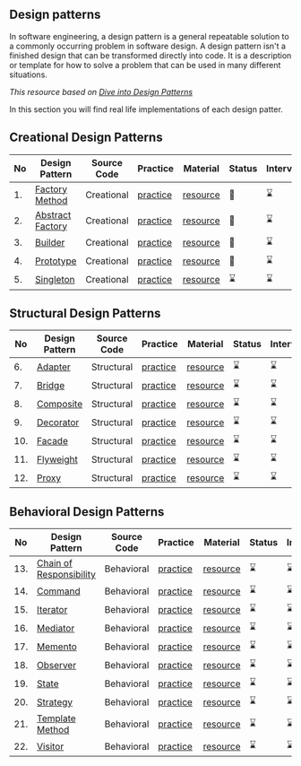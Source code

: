 ## Design patterns
In software engineering, a design pattern is a general repeatable solution to a commonly occurring problem in software design. 
A design pattern isn't a finished design that can be transformed directly into code.
It is a description or template for how to solve a problem that can be used in many different situations.

_This resource based on [Dive into Design Patterns ](https://github.com/Urunov/Interview-Preparation-WAY/blob/abbos/design-patterns/Resource%20Books/Dive%20into%20Design%20Patterns.pdf)_

In this section you will find real life implementations of each design patter.

## Creational Design Patterns 
|No|Design Pattern|Source Code|Practice|Material|Status|Interview|
|--|--------------|-----------|--------|-------|-------|---------|
|1.| [Factory Method](https://github.com/Urunov/Interview-Preparation-WAY/tree/abbos/design-patterns/Creational%20Design%20Patterns/factory-method)|Creational|[practice](https://github.com/Urunov/Interview-Preparation-WAY/tree/abbos/design-patterns/Creational%20Design%20Patterns/factory-method/practice)|[resource](https://github.com/Urunov/Interview-Preparation-WAY/tree/abbos/design-patterns/Creational%20Design%20Patterns/factory-method/resource)|:book:|:hourglass:|
|2.| [Abstract Factory](https://github.com/Urunov/Interview-Preparation-WAY/tree/abbos/design-patterns/Creational%20Design%20Patterns/abstract%20factory)|Creational|[practice](https://github.com/Urunov/Interview-Preparation-WAY/tree/abbos/design-patterns/Creational%20Design%20Patterns/abstract%20factory/practice)|[resource](https://github.com/Urunov/Interview-Preparation-WAY/tree/abbos/design-patterns/Creational%20Design%20Patterns/abstract%20factory/resource)|:book:|:hourglass:|
|3.| [Builder](https://github.com/Urunov/Interview-Preparation-WAY/tree/abbos/design-patterns/Creational%20Design%20Patterns/builder)|Creational|[practice](https://github.com/Urunov/Interview-Preparation-WAY/tree/abbos/design-patterns/Creational%20Design%20Patterns/builder/practice)|[resource](https://github.com/Urunov/Interview-Preparation-WAY/tree/abbos/design-patterns/Creational%20Design%20Patterns/builder/resource)|:book:|:hourglass:|
|4.| [Prototype](https://github.com/Urunov/Interview-Preparation-WAY/tree/abbos/design-patterns/Creational%20Design%20Patterns/prototype)|Creational|[practice](https://github.com/Urunov/Interview-Preparation-WAY/tree/abbos/design-patterns/Creational%20Design%20Patterns/prototype/practice)|[resource](https://github.com/Urunov/Interview-Preparation-WAY/tree/abbos/design-patterns/Creational%20Design%20Patterns/prototype/resource)|:book:|:hourglass:|
|5.| [Singleton](https://github.com/Urunov/Interview-Preparation-WAY/tree/abbos/design-patterns/Creational%20Design%20Patterns/singleton)|Creational|[practice](https://github.com/Urunov/Interview-Preparation-WAY/tree/abbos/design-patterns/Creational%20Design%20Patterns/singleton/practice)|[resource](https://github.com/Urunov/Interview-Preparation-WAY/tree/abbos/design-patterns/Creational%20Design%20Patterns/singleton/resource)|:hourglass:|:hourglass:|

## Structural Design Patterns 
|No|Design Pattern|Source Code|Practice|Material|Status|Interview|
|--|--------------|-----------|--------|-------|-------|---------|
|6.| [Adapter](https://github.com/Urunov/Interview-Preparation-WAY/tree/abbos/design-patterns/Structural%20Design%20Patterns/adapter)|Structural|[practice](https://github.com/Urunov/Interview-Preparation-WAY/tree/abbos/design-patterns/Structural%20Design%20Patterns/adapter/practice)|[resource](https://github.com/Urunov/Interview-Preparation-WAY/tree/abbos/design-patterns/Structural%20Design%20Patterns/adapter/resource)|:hourglass:|:hourglass:|
|7.| [Bridge](https://github.com/Urunov/Interview-Preparation-WAY/tree/abbos/design-patterns/Structural%20Design%20Patterns/bridge)|Structural|[practice](https://github.com/Urunov/Interview-Preparation-WAY/tree/abbos/design-patterns/Structural%20Design%20Patterns/bridge/practice)|[resource](https://github.com/Urunov/Interview-Preparation-WAY/tree/abbos/design-patterns/Structural%20Design%20Patterns/bridge/resource)|:hourglass:|:hourglass:|
|8.| [Composite](https://github.com/Urunov/Interview-Preparation-WAY/tree/abbos/design-patterns/Structural%20Design%20Patterns/composite)|Structural|[practice](https://github.com/Urunov/Interview-Preparation-WAY/tree/abbos/design-patterns/Structural%20Design%20Patterns/composite/practice)|[resource](https://github.com/Urunov/Interview-Preparation-WAY/tree/abbos/design-patterns/Structural%20Design%20Patterns/composite/resource)|:hourglass:|:hourglass:|
|9.| [Decorator](https://github.com/Urunov/Interview-Preparation-WAY/tree/abbos/design-patterns/Structural%20Design%20Patterns/decorator)|Structural|[practice](https://github.com/Urunov/Interview-Preparation-WAY/tree/abbos/design-patterns/Structural%20Design%20Patterns/decorator/practice)|[resource](https://github.com/Urunov/Interview-Preparation-WAY/tree/abbos/design-patterns/Structural%20Design%20Patterns/decorator/resource)|:hourglass:|:hourglass:|
|10.| [Facade](https://github.com/Urunov/Interview-Preparation-WAY/tree/abbos/design-patterns/Structural%20Design%20Patterns/facade)|Structural|[practice](https://github.com/Urunov/Interview-Preparation-WAY/tree/abbos/design-patterns/Structural%20Design%20Patterns/facade/practice)|[resource](https://github.com/Urunov/Interview-Preparation-WAY/tree/abbos/design-patterns/Structural%20Design%20Patterns/facade/resource)|:hourglass:|:hourglass:|
|11.| [Flyweight](https://github.com/Urunov/Interview-Preparation-WAY/tree/abbos/design-patterns/Structural%20Design%20Patterns/flyweight)|Structural|[practice](https://github.com/Urunov/Interview-Preparation-WAY/tree/abbos/design-patterns/Structural%20Design%20Patterns/flyweight/practice)|[resource](https://github.com/Urunov/Interview-Preparation-WAY/tree/abbos/design-patterns/Structural%20Design%20Patterns/flyweight/resource)|:hourglass:|:hourglass:|
|12.| [Proxy](https://github.com/Urunov/Interview-Preparation-WAY/tree/abbos/design-patterns/Structural%20Design%20Patterns/proxy)|Structural|[practice](https://github.com/Urunov/Interview-Preparation-WAY/tree/abbos/design-patterns/Structural%20Design%20Patterns/proxy/practice)|[resource](https://github.com/Urunov/Interview-Preparation-WAY/tree/abbos/design-patterns/Structural%20Design%20Patterns/proxy/resource)|:hourglass:|:hourglass:|

## Behavioral Design Patterns 
|No|Design Pattern|Source Code|Practice|Material|Status|Interview|
|--|--------------|-----------|--------|-------|-------|---------|
|13.| [Chain of </br> Responsibility](https://github.com/Urunov/Interview-Preparation-WAY/tree/abbos/design-patterns/Behavioral%20Design%20Patterns/chain%20of%20responsibility)|Behavioral|[practice](https://github.com/Urunov/Interview-Preparation-WAY/tree/abbos/design-patterns/Behavioral%20Design%20Patterns/chain%20of%20responsibility/practice)|[resource](https://github.com/Urunov/Interview-Preparation-WAY/tree/abbos/design-patterns/Behavioral%20Design%20Patterns/chain%20of%20responsibility/resource)|:hourglass:|:hourglass:|
|14.| [Command](https://github.com/Urunov/Interview-Preparation-WAY/tree/abbos/design-patterns/Behavioral%20Design%20Patterns/command)|Behavioral|[practice](https://github.com/Urunov/Interview-Preparation-WAY/tree/abbos/design-patterns/Behavioral%20Design%20Patterns/command/practice)|[resource](https://github.com/Urunov/Interview-Preparation-WAY/tree/abbos/design-patterns/Behavioral%20Design%20Patterns/command/resource)|:hourglass:|:hourglass:|
|15.| [Iterator](https://github.com/Urunov/Interview-Preparation-WAY/tree/abbos/design-patterns/Behavioral%20Design%20Patterns/iterator)|Behavioral |[practice](https://github.com/Urunov/Interview-Preparation-WAY/tree/abbos/design-patterns/Behavioral%20Design%20Patterns/iterator/practice)|[resource](https://github.com/Urunov/Interview-Preparation-WAY/tree/abbos/design-patterns/Behavioral%20Design%20Patterns/iterator/resource)|:hourglass:|:hourglass:|
|16.| [Mediator](https://github.com/Urunov/Interview-Preparation-WAY/tree/abbos/design-patterns/Behavioral%20Design%20Patterns/mediator)|Behavioral|[practice](https://github.com/Urunov/Interview-Preparation-WAY/tree/abbos/design-patterns/Behavioral%20Design%20Patterns/mediator/practice)|[resource](https://github.com/Urunov/Interview-Preparation-WAY/tree/abbos/design-patterns/Behavioral%20Design%20Patterns/mediator/resource)|:hourglass:|:hourglass:|
|17.| [Memento](https://github.com/Urunov/Interview-Preparation-WAY/tree/abbos/design-patterns/Behavioral%20Design%20Patterns/memento)|Behavioral|[practice](https://github.com/Urunov/Interview-Preparation-WAY/tree/abbos/design-patterns/Behavioral%20Design%20Patterns/memento/practice)|[resource](https://github.com/Urunov/Interview-Preparation-WAY/tree/abbos/design-patterns/Behavioral%20Design%20Patterns/memento/resource)|:hourglass:|:hourglass:|
|18.| [Observer](https://github.com/Urunov/Interview-Preparation-WAY/tree/abbos/design-patterns/Behavioral%20Design%20Patterns/observer)|Behavioral|[practice](https://github.com/Urunov/Interview-Preparation-WAY/tree/abbos/design-patterns/Behavioral%20Design%20Patterns/observer/practice)|[resource](https://github.com/Urunov/Interview-Preparation-WAY/tree/abbos/design-patterns/Behavioral%20Design%20Patterns/observer/resource)|:hourglass:|:hourglass:|
|19.| [State](https://github.com/Urunov/Interview-Preparation-WAY/tree/abbos/design-patterns/Behavioral%20Design%20Patterns/state)|Behavioral|[practice](https://github.com/Urunov/Interview-Preparation-WAY/tree/abbos/design-patterns/Behavioral%20Design%20Patterns/state/practice)|[resource](https://github.com/Urunov/Interview-Preparation-WAY/tree/abbos/design-patterns/Behavioral%20Design%20Patterns/state/resource)|:hourglass:|:hourglass:|
|20.| [Strategy](https://github.com/Urunov/Interview-Preparation-WAY/tree/abbos/design-patterns/Behavioral%20Design%20Patterns/strategy)|Behavioral|[practice](https://github.com/Urunov/Interview-Preparation-WAY/tree/abbos/design-patterns/Behavioral%20Design%20Patterns/strategy/practice)|[resource](https://github.com/Urunov/Interview-Preparation-WAY/tree/abbos/design-patterns/Behavioral%20Design%20Patterns/strategy/resource)|:hourglass:|:hourglass:|
|21.| [Template </br> Method](https://github.com/Urunov/Interview-Preparation-WAY/tree/abbos/design-patterns/Behavioral%20Design%20Patterns/templete%20method)|Behavioral |[practice](https://github.com/Urunov/Interview-Preparation-WAY/tree/abbos/design-patterns/Behavioral%20Design%20Patterns/templete%20method/practice)|[resource](https://github.com/Urunov/Interview-Preparation-WAY/tree/abbos/design-patterns/Behavioral%20Design%20Patterns/templete%20method/resource)|:hourglass:|:hourglass:|
|22.| [Visitor](https://github.com/Urunov/Interview-Preparation-WAY/tree/abbos/design-patterns/Behavioral%20Design%20Patterns/visitor)|Behavioral|[practice](https://github.com/Urunov/Interview-Preparation-WAY/tree/abbos/design-patterns/Behavioral%20Design%20Patterns/visitor/practice)|[resource](https://github.com/Urunov/Interview-Preparation-WAY/tree/abbos/design-patterns/Behavioral%20Design%20Patterns/visitor/resource)|:hourglass:|:hourglass:|
